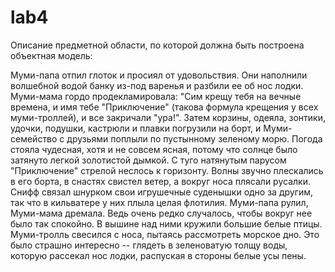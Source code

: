 # lab4

Описание предметной области, по которой должна быть построена объектная модель:

Муми-папа отпил глоток и просиял от удовольствия. Они наполнили волшебной водой банку из-под варенья и разбили ее
об нос лодки. Муми-мама гордо продекламировала: "Сим крещу тебя на вечные времена, и имя тебе "Приключение"
(такова формула крещения у всех муми-троллей), и все закричали "ура!". Затем корзины, одеяла, зонтики, удочки,
подушки, кастрюли и плавки погрузили на борт, и Муми-семейство с друзьями поплыли по пустынному зеленому морю.
Погода стояла чудесная, хотя и не совсем ясная, потому что солнце было затянуто легкой золотистой дымкой.
С туго натянутым парусом "Приключение" стрелой неслось к горизонту. Волны звучно плескались в его борта,
в снастях свистел ветер, а вокруг носа плясали русалки. Снифф связал шнурком свои игрушечные суденышки
одно за другим, так что в кильватере у них плыла целая флотилия. Муми-папа рулил, Муми-мама дремала.
Ведь очень редко случалось, чтобы вокруг нее было так спокойно. В вышине над ними кружили большие белые
птицы. Муми-тролль свесился с носа, пытаясь рассмотреть морское дно. Это было страшно интересно -- глядеть
в зеленоватую толщу воды, которую рассекал нос лодки, распуская в стороны белые усы пены.

